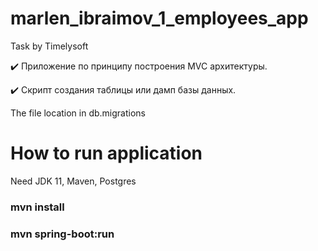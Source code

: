 # marlen_ibraimov_1_employees_app
Task by Timelysoft

:heavy_check_mark: Приложение по принципу построения MVC архитектуры.


:heavy_check_mark: Скрипт создания таблицы или дамп базы данных.

The file location in db.migrations


# How to run application
Need JDK 11, Maven, Postgres




### mvn install

###  mvn spring-boot:run



